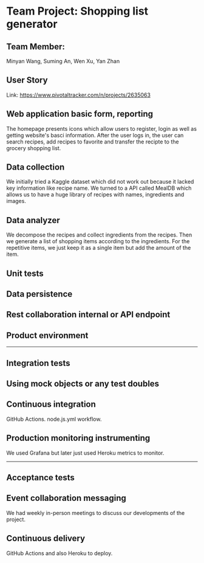 # Team Project: Shopping list generator

## Team Member:

Minyan Wang, Suming An, Wen Xu, Yan Zhan

## User Story

Link:  https://www.pivotaltracker.com/n/projects/2635063 

## Web application basic form, reporting
The homepage presents icons which allow users to register, login as well as getting website's basci information.
After the user logs in, the user can search recipes, add recipes to favorite and transfer the recipte to the grocery shopping list.

## Data collection
We initially tried a Kaggle dataset which did not work out because it lacked key information like recipe name. We turned to a API called MealDB which allows us to have a 
huge library of recipes with names, ingredients and images.
 
## Data analyzer
We decompose the recipes and collect ingredients from the recipes.
Then we generate a list of shopping items according to the ingredients.
For the repetitive items, we just keep it as a single item but add the amount of the item.

## Unit tests

## Data persistence

## Rest collaboration internal or API endpoint

## Product environment


---

## Integration tests

## Using mock objects or any test doubles

## Continuous integration
GitHub Actions. node.js.yml workflow.

## Production monitoring instrumenting

We used Grafana but later just used Heroku metrics to monitor.

---

## Acceptance tests

## Event collaboration messaging
We had weekly in-person meetings to discuss our developments of the project.

## Continuous delivery
GitHub Actions and also Heroku to deploy.

